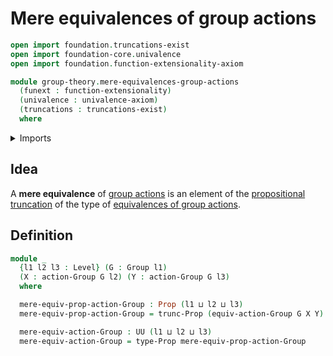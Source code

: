 # Mere equivalences of group actions

```agda
open import foundation.truncations-exist
open import foundation-core.univalence
open import foundation.function-extensionality-axiom

module group-theory.mere-equivalences-group-actions
  (funext : function-extensionality)
  (univalence : univalence-axiom)
  (truncations : truncations-exist)
  where
```

<details><summary>Imports</summary>

```agda
open import foundation.dependent-products-propositions funext
open import foundation.propositional-truncations funext univalence
open import foundation.propositions funext univalence
open import foundation.universe-levels

open import group-theory.equivalences-group-actions funext univalence truncations
open import group-theory.group-actions funext univalence truncations
open import group-theory.groups funext univalence truncations
```

</details>

## Idea

A **mere equivalence** of [group actions](group-theory.group-actions.md) is an
element of the
[propositional truncation](foundation.propositional-truncations.md) of the type
of [equivalences of group actions](group-theory.equivalences-group-actions.md).

## Definition

```agda
module _
  {l1 l2 l3 : Level} (G : Group l1)
  (X : action-Group G l2) (Y : action-Group G l3)
  where

  mere-equiv-prop-action-Group : Prop (l1 ⊔ l2 ⊔ l3)
  mere-equiv-prop-action-Group = trunc-Prop (equiv-action-Group G X Y)

  mere-equiv-action-Group : UU (l1 ⊔ l2 ⊔ l3)
  mere-equiv-action-Group = type-Prop mere-equiv-prop-action-Group
```
